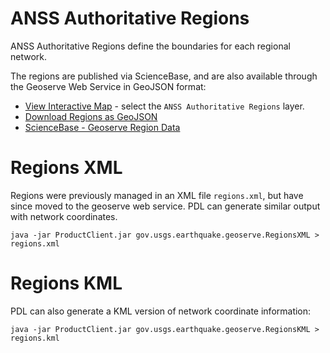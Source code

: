 # ANSS Authoritative Regions

ANSS Authoritative Regions define the boundaries for each regional network.

The regions are published via ScienceBase, and are also available through the Geoserve Web Service in GeoJSON format:

- [View Interactive Map](https://earthquake.usgs.gov/geoserve/) - select the `ANSS Authoritative Regions` layer.
- [Download Regions as GeoJSON](https://earthquake.usgs.gov/ws/geoserve/layers.json?type=anss)
- [ScienceBase - Geoserve Region Data](https://www.sciencebase.gov/catalog/item/5a6f547de4b06e28e9caca43)


# Regions XML

Regions were previously managed in an XML file `regions.xml`,
but have since moved to the geoserve web service.
PDL can generate similar output with network coordinates.

```
java -jar ProductClient.jar gov.usgs.earthquake.geoserve.RegionsXML > regions.xml
```

# Regions KML

PDL can also generate a KML version of network coordinate information:

```
java -jar ProductClient.jar gov.usgs.earthquake.geoserve.RegionsKML > regions.kml
```